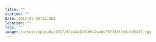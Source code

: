 ```yaml
---
title: ""
caption: ""
date: 2017-08-20T12:26Z
location: ""
tags: ""
image: /assets/uploads/2017/08/e4a1b61d9c2aabb387f83f1e4c6d5a37.jpg
---
```

